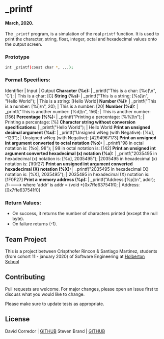 # _printf
####  March, 2020.

The ```_printf``` program,  is a simulation of the real ```printf``` function. It is used to print the character, string, float, integer, octal and hexadecimal values onto the output screen.

### Prototype 
```bash
int _printf(const char *, ...);
```

### Format Specifiers:

Identifier | Input | Output
**Character (%c):** | _printf("This is a char: [%c]\n", 'C'); | This is a char: [C]
**String (%s):** | _printf("This is a string: [%s]\n", "Hello World"); | This is a string: [Hello World]
**Number (%i):** | _printf("This is a number: [%i]\n", 20); | This is a number: [20]
**Number (%d):** | _printf("This is another number: [%d]\n", 156); | This is another number: [156]
**Percentage (%%):** | _printf("Printing a percentage: [%%]\n"); | Printing a percentage: [%]
**Character string without conversion specifications:** | _printf("Hello World"); | Hello World
**Print an unsigned decimal argument (%u):** | _printf("Unsigned wNeg (with Negative): [%u], -123"); | Unsigned wNeg (with Negative): [4294967173]
**Print an unsigned int argument converted to octal notation (%o):** | _printf("98 in octal notation is: [%o], 98"); | 98 in octal notation is: [142]
**Print an unsigned int argument converted hexadecimal (x) notation (%x):** | _printf("2035495 in hexadecimal (x) notation is: [%x], 2035495"); |2035495 in hexadecimal (x) notation is: [1f0f27]
**Print an unsigned int argument converted hexadecimal (X) notation (%X):** | _printf("2035495 in hexadecimal (X) notation is: [%X], 2035495"); | 2035495 in hexadecimal (X) notation is: [1F0F27]
**Print a memory address (%p):** | _printf("Address:[%p]\n", addr); //----> where 'addr' is addr = (void *)0x7ffe637541f0; | Address:[0x7ffe637541f0]

### Return Values:
* On success, it returns the number of characters printed (except the null byte).
* On failure returns (-1).

## Team Project

This is a project between Crispthofer Rincon & Santiago Martinez, students (from cohort 11 - january 2020) of Software Engineering at [Holberton School](https://www.holbertonschool.com/)

## Contributing
Pull requests are welcome. For major changes, please open an issue first to discuss what you would like to change.

Please make sure to update tests as appropriate.

## License
David Corredor | [GITHUB](https://github.com/VIDMORE)
Steven Brand | [GITHUB](https://github.com/kajoomba99)
